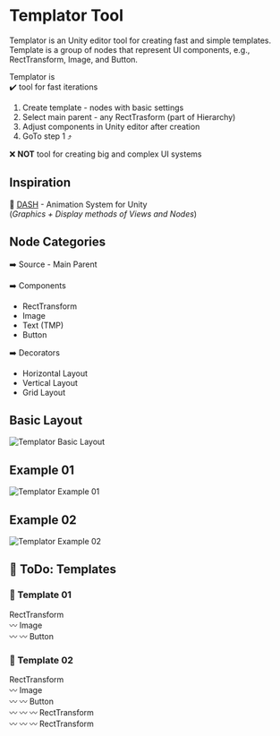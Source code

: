 # Templator Tool
Templator is an Unity editor tool for creating fast and simple templates.
Template is a group of nodes that represent UI components, e.g., RectTransform, Image, and Button.

Templator is<br>
 :heavy_check_mark: tool for fast iterations
  1. Create template - nodes with basic settings
  2. Select main parent - any RectTrasform (part of Hierarchy)
  3. Adjust components in Unity editor after creation
  4. GoTo step 1 :arrow_heading_up:
 
 :x: <b>NOT</b> tool for creating big and complex UI systems
 
## Inspiration
:star2: [DASH](https://github.com/pshtif/Dash) - Animation System for Unity<br>
(*Graphics + Display methods of Views and Nodes*)

## Node Categories
:arrow_right: Source - Main Parent

:arrow_right: Components
  * RectTransform
  * Image
  * Text (TMP)
  * Button

:arrow_right: Decorators
  * Horizontal Layout
  * Vertical Layout
  * Grid Layout

## Basic Layout
![Templator Basic Layout](http://dev.unobex.eu/images/BasicLayout.png)

## Example 01
![Templator Example 01](http://dev.unobex.eu/images/Example01.png)

## Example 02
![Templator Example 02](http://dev.unobex.eu/images/Example02.png)

## :hammer: ToDo: Templates
### :triangular_ruler: Template 01
  RectTransform<br>
  :wavy_dash: Image<br>
  :wavy_dash: :wavy_dash: Button
  
### :triangular_ruler: Template 02
  RectTransform<br>
  :wavy_dash: Image<br>
  :wavy_dash: :wavy_dash: Button<br>
  :wavy_dash: :wavy_dash: :wavy_dash: RectTransform<br>
  :wavy_dash: :wavy_dash: :wavy_dash: RectTransform
